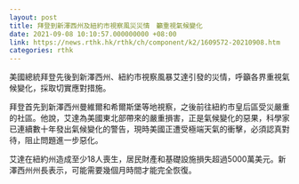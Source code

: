 ```yaml
---
layout: post
title: 拜登到新澤西州及紐約市視察風災災情　籲重視氣候變化
date: 2021-09-08 10:10:57.000000000 +08:00
link: https://news.rthk.hk/rthk/ch/component/k2/1609572-20210908.htm
categories: rthk
---
```


美國總統拜登先後到新澤西州、紐約市視察風暴艾達引發的災情，呼籲各界重視氣候變化，採取切實應對措施。

拜登首先到新澤西州曼維爾和希爾斯堡等地視察，之後前往紐約市皇后區受災嚴重的社區。他說，艾達為美國東北部帶來的嚴重損害，正是氣候變化的惡果，科學家已連續數十年發出氣候變化的警告，現時美國正遭受極端天氣的衝擊，必須認真對待，阻止問題進一步惡化。

艾達在紐約州造成至少18人喪生，居民財產和基礎設施損失超過5000萬美元。新澤西州州長表示，可能需要幾個月時間才能完全恢復。
